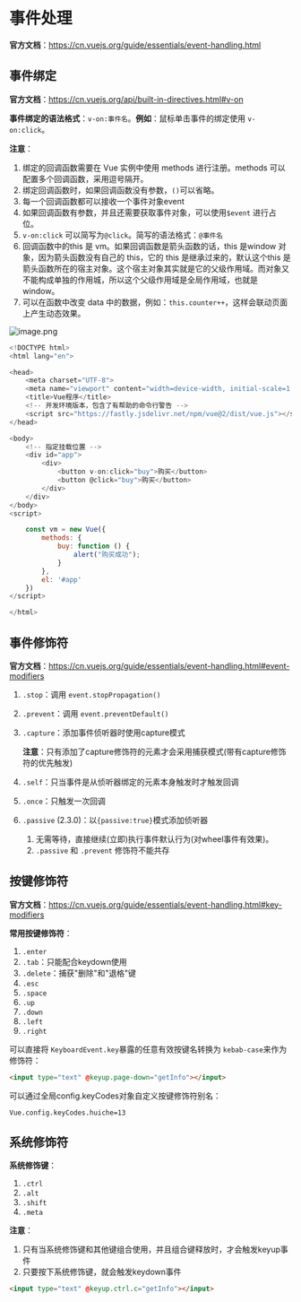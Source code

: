 # 事件处理

**官方文档**：https://cn.vuejs.org/guide/essentials/event-handling.html

## 事件绑定

**官方文档**：https://cn.vuejs.org/api/built-in-directives.html#v-on

**事件绑定的语法格式**：`v-on:事件名`。**例如**：鼠标单击事件的绑定使用 `v-on:click`。

**注意**： 

1. 绑定的回调函数需要在 Vue 实例中使用 methods 进行注册。methods 可以配置多个回调函数，采用逗号隔开。
2. 绑定回调函数时，如果回调函数没有参数，`()`可以省略。
3. 每一个回调函数都可以接收一个事件对象event
4. 如果回调函数有参数，并且还需要获取事件对象，可以使用`$event` 进行占位。
5. `v-on:click` 可以简写为`@click`。简写的语法格式：`@事件名`
6. 回调函数中的this 是 vm。如果回调函数是箭头函数的话，this 是window 对象，因为箭头函数没有自己的 this，它的 this 是继承过来的，默认这个this 是箭头函数所在的宿主对象。这个宿主对象其实就是它的父级作用域。而对象又不能构成单独的作用城，所以这个父级作用域是全局作用域，也就是 window。
7. 可以在函数中改变 data 中的数据，例如：`this.counter++`，这样会联动页面上产生动态效果。

![image.png](https://fastly.jsdelivr.net/gh/LetengZzz/img@main/tc2/img202406202136183.png)

```js
<!DOCTYPE html>
<html lang="en">

<head>
    <meta charset="UTF-8">
    <meta name="viewport" content="width=device-width, initial-scale=1.0">
    <title>Vue程序</title>
    <!-- 开发环境版本，包含了有帮助的命令行警告 -->
    <script src="https://fastly.jsdelivr.net/npm/vue@2/dist/vue.js"></script>
</head>

<body>
    <!-- 指定挂载位置 -->
    <div id="app">
        <div>
            <button v-on:click="buy">购买</button>
            <button @click="buy">购买</button>
        </div>
    </div>
</body>
<script>

    const vm = new Vue({
        methods: {
            buy: function () {
                alert("购买成功");
            }
        },
        el: '#app'
    })
</script>

</html>
```

## 事件修饰符

**官方文档**：https://cn.vuejs.org/guide/essentials/event-handling.html#event-modifiers

1. `.stop`：调用 `event.stopPropagation()`

2. `.prevent`：调用 `event.preventDefault()`

3. `.capture`：添加事件侦听器时使用capture模式

   **注意**：只有添加了capture修饰符的元素才会采用捕获模式(带有capture修饰符的优先触发)

4. `.self`：只当事件是从侦听器绑定的元素本身触发时才触发回调

5. `.once`：只触发一次回调

6. `.passive` (2.3.0)：以`{passive:true}`模式添加侦听器

   1. 无需等待，直接继续(立即)执行事件默认行为(对wheel事件有效果)。
   2. `.passive` 和 `.prevent` 修饰符不能共存

## 按键修饰符

**官方文档**：https://cn.vuejs.org/guide/essentials/event-handling.html#key-modifiers

**常用按键修饰符**：

1. `.enter`
2. `.tab`：只能配合keydown使用
3. `.delete`：捕获"删除"和"退格"键
4. `.esc`
5. `.space`
6. `.up`
7. `.down`
8. `.left`
9. `.right`

可以直接将 `KeyboardEvent.key`暴露的任意有效按键名转换为 `kebab-case`来作为修饰符：

```html
<input type="text" @keyup.page-down="getInfo"></input>
```

可以通过全局config.keyCodes对象自定义按键修饰符别名：

```
Vue.config.keyCodes.huiche=13
```

## 系统修饰符

**系统修饰键**：

1. `.ctrl`
2. `.alt`
3. `.shift`
4. `.meta`

**注意**：

1. 只有当系统修饰键和其他键组合使用，并且组合键释放时，才会触发keyup事件
2. 只要按下系统修饰键，就会触发keydown事件

```html
<input type="text" @keyup.ctrl.c="getInfo"></input>
```

